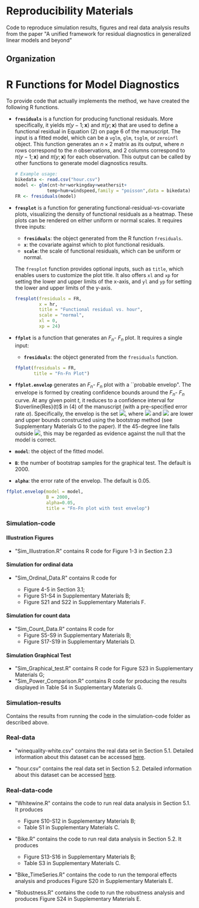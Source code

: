 # Reproducibility Materials
Code to reproduce simulation results, figures and real data analysis results from the paper "A unified framework for residual diagnostics in generalized linear models and beyond"

## Organization

# R Functions for Model Diagnostics

To provide code that actually implements the method, we have created the following R functions.

- **`fresiduals`** is a function for producing functional residuals. More specifically, it yields $\pi(y-1;\mathbf{x})$ and $\pi(y;\mathbf{x})$ that are used to define a functional residual in Equation (2) on page 6 of the manuscript. The input is a fitted model, which can be a `vglm`, `glm`, `tsglm`, or `zeroinfl` object. This function generates an $n \times 2$ matrix as its output, where $n$ rows correspond to the $n$ observations, and 2 columns correspond to $\pi(y - 1; \mathbf{x})$ and $\pi(y; \mathbf{x})$ for each observation. This output can be called by other functions to generate model diagnostics results.

  ```r
  # Example usage:
  bikedata <- read.csv("hour.csv")
  model <- glm(cnt~hr+workingday+weathersit+
              temp+hum+windspeed,family = "poisson",data = bikedata)
  FR <- fresiduals(model)
  ```

- **`fresplot`** is a function for generating functional-residual-vs-covariate plots, visualizing the density of functional residuals as a heatmap. These plots can be rendered on either uniform or normal scales. It requires three inputs:

  - **`fresiduals`**: the object generated from the R function `fresiduals`.
  - **`x`**: the covariate against which to plot functional residuals.
  - **`scale`**: the scale of functional residuals, which can be uniform or normal.

  The `fresplot` function provides optional inputs, such as `title`, which enables users to customize the plot title. It also offers `xl` and `xp` for setting the lower and upper limits of the x-axis, and `yl` and `yp` for setting the lower and upper limits of the y-axis.

  ```r
  fresplot(fresiduals = FR, 
           x = hr, 
           title = "Functional residual vs. hour",
           scale = "normal",
           xl = 0,
           xp = 24)
  ```

- **`ffplot`** is a function that generates an $F_n$- $F_n$ plot. It requires a single input:

  - **`fresiduals`**: the object generated from the `fresiduals` function.

  ```r
  ffplot(fresiduals = FR,
         title = "Fn-Fn Plot")
  ```

- **`ffplot.envelop`** generates an $F_n$- $F_n$ plot with a ``probable envelop".  The envelope is formed by creating confidence bounds around the $F_n$- $F_n$ curve. At any given point $t$, it reduces to a confidence interval for $\overline{Res}(t)$ in (4) of the manuscript (with a pre-specified error rate $\alpha$). Specifically, the envelop is the set <img src="https://latex.codecogs.com/svg.image?$\mathcal{E}_{1-\alpha}=\{(L^*_{\alpha/2}(t),U^*_{1-\alpha/2}(t)),t\in(0,1)\}$" />, where <img src="https://latex.codecogs.com/svg.image?$L^*_{\alpha/2}(t)$"/> and <img src="https://latex.codecogs.com/svg.image?$U^*_{1-\alpha/2}(t)$"/> are lower and upper bounds constructed using the bootstrap method (see Supplementary Materials G to the paper). If the 45-degree line falls outside <img src="https://latex.codecogs.com/svg.image?$\mathcal{E}_{1-\alpha}$"/>, this may be regarded as evidence against the null that the model is correct.

 - **`model`**: the object of the fitted model.
  - **`B`**: the number of bootstrap samples for the graphical test. The default is 2000.
  - **`alpha`**: the error rate of the envelop. The default is 0.05.
  ```r
  ffplot.envelop(model = model,
                 B = 2000,
                 alpha=0.05,
                 title = "Fn-Fn plot with test envelop") 
  ```
### Simulation-code

#### Illustration Figures

- "Sim_Illustration.R" contains R code for Figure 1-3 in Section 2.3

#### Simulation for ordinal data

- "Sim_Ordinal_Data.R" contains R code for 

   - Figure 4-5 in Section 3.1;
   - Figure S1-S4 in Supplementary Materials B;
   - Figure S21 and S22 in Supplementary Materials F.

#### Simulation for count data

- "Sim_Count_Data.R" contains R code for 
   - Figure S5-S9 in Supplementary Materials B;
   - Figure S17-S19 in Supplementary Materials D.
   
#### Simulation Graphical Test

- "Sim_Graphical_test.R" contains R code for Figure S23 in Supplementary Materials G;
- "Sim_Power_Comparison.R" contains R code for producing the results displayed in Table S4 in Supplementary Materials G.

### Simulation-results

Contains the results from running the code in the simulation-code folder as described above. 


### Real-data

* "winequality-white.csv" contains the real data set in Section 5.1. Detailed information about this dataset can be accessed [here](https://archive.ics.uci.edu/dataset/186/wine+quality). 

* "hour.csv" contains the real data set in Section 5.2. Detailed information about this dataset can be accessed [here](https://archive.ics.uci.edu/dataset/275/bike+sharing+dataset). 

### Real-data-code
- "Whitewine.R" contains the code to run real data analysis in Section 5.1. It produces 
   - Figure S10-S12 in Supplementary Materials B;
   - Table S1 in Supplementary Materials C.


- "Bike.R" contains the code to run real data analysis in Section 5.2. It produces    
   - Figure S13-S16 in Supplementary Materials B;
   - Table S3 in Supplementary Materials C.


- "Bike_TimeSeries.R" contains the code to run the temporal effects analysis and produces Figure S20 in Supplementary Materials E. 


- "Robustness.R" contains the code to run the robustness analysis and produces Figure S24 in Supplementary Materials E. 

